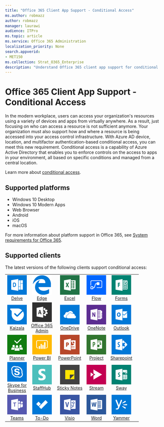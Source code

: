 ```yaml
---
title: "Office 365 Client App Support - Conditional Access"
ms.author: robmazz
author: robmazz
manager: laurawi
audience: ITPro
ms.topic: article
ms.service: Office 365 Administration
localization_priority: None
search.appverid:
- MET150
ms.collection: Strat_O365_Enterprise
description: "Understand Office 365 client app support for conditional access"
---
```


# Office 365 Client App Support - Conditional Access

In the modern workplace, users can access your organization's resources using a variety of devices and apps from virtually anywhere. As a result, just focusing on who can access a resource is not sufficient anymore. Your organization must also support how and where a resource is being accessed into your access control infrastructure. With Azure AD device, location, and multifactor authentication-based conditional access, you can meet this new requirement. Conditional access is a capability of Azure Active Directory that enables you to enforce controls on the access to apps in your environment, all based on specific conditions and managed from a central location. 

Learn more about [conditional access](https://docs.microsoft.com/azure/active-directory/conditional-access/).

## Supported platforms

 - Windows 10 Desktop
 - Windows 10 Modern Apps
 - Web Browser
 - Android
 - iOS
 - macOS

For more information about platform support in Office 365, see [System requirements for Office 365](https://products.office.com/office-system-requirements).

## Supported clients

The latest versions of the following clients support conditional access:

| | | | | | |
|:---:|:---:|:---:|:---:|:---:|:---:|
| ![Delve icon](media/o365-delve-64x64.png) <br> [Delve](https://products.office.com/business/intelligent-search) | ![Edge icon](media/o365-edge-64x64.png) <br> [Edge](https://www.microsoft.com/windows/microsoft-edge) | ![Excel icon](media/o365-excel-64x64.png) <br> [Excel](https://products.office.com/excel) | ![Flow icon](media/o365-flow-64x64.png) <br> [Flow](https://flow.microsoft.com) | ![Forms icon](media/o365-forms-64x64.png) <br> [Forms](https://flow.microsoft.com/connectors/shared_microsoftforms/microsoft-forms/) |
| ![Kaizala icon](media/o365-kaizala-64x64.png) <br> [Kaizala](https://products.office.com/en/business/microsoft-kaizala) | ![Office 365 Admin icon](media/o365-o365admin-64x64.png) <br> [Office 365 <br> Admin](https://products.office.com/business/manage-office-365-admin-app) | ![OneDrive for Business icon](media/o365-OneDrive-64x64.png) <br> [OneDrive](https://products.office.com/onedrive-for-business/online-cloud-storage) | ![OneNote icon](media/o365-OneNote-64x64.png) <br> [OneNote](https://products.office.com/onenote) | ![Outlook icon](media/o365-outlook-64x64.png) <br> [Outlook](https://products.office.com/outlook) |
| ![Planner icon](media/o365-planner-64x64.png) <br> [Planner](https://products.office.com/business/task-management-software) | ![PowerBI icon](media/o365-powerbi-64x64.png) <br> [Power BI](https://powerbi.microsoft.com) | ![PowerPoint icon](media/o365-powerpoint-64x64.png) <br> [PowerPoint](https://products.office.com/powerpoint) | ![Project icon](media/o365-project-64x64.png) <br> [Project](https://products.office.com/project) | ![SharePoint icon](media/o365-sharepoint-64x64.png) <br> [Sharepoint](https://products.office.com/sharepoint) 
| ![Skype for Business icon](media/o365-skypeforbusiness-64x64.png) <br> [Skype for <br> Business](https://www.skype.com/business/) | ![StaffHub icon](media/o365-staffhub-64x64.png) <br> [StaffHub](https://products.office.com/microsoft-staffhub/staff-scheduling-software) | ![Sticky Notes icon](media/o365-stickynotes-64x64.png) <br> [Sticky Notes](https://www.microsoft.com/p/microsoft-sticky-notes/9nblggh4qghw) | ![Stream icon](media/o365-stream-64x64.png) <br> [Stream](https://stream.microsoft.com) | ![Sway icon](media/o365-sway-64x64.png) <br> [Sway](https://sway.com) 
| ![Teams icon](media/o365-teams-64x64.png) <br> [Teams](https://products.office.com/microsoft-teams/group-chat-software) | ![To-Do icon](media/o365-todo-64x64.png) <br> [To-Do](https://todo.microsoft.com) | ![Visio icon](media/o365-visio-64x64.png) <br> [Visio](https://products.office.com/visio/flowchart-software) | ![Word icon](media/o365-word-64x64.png) <br> [Word](https://products.office.com/word) | ![Yammer icon](media/o365-yammer-64x64.png) <br> [Yammer](https://products.office.com/yammer/yammer-overview)